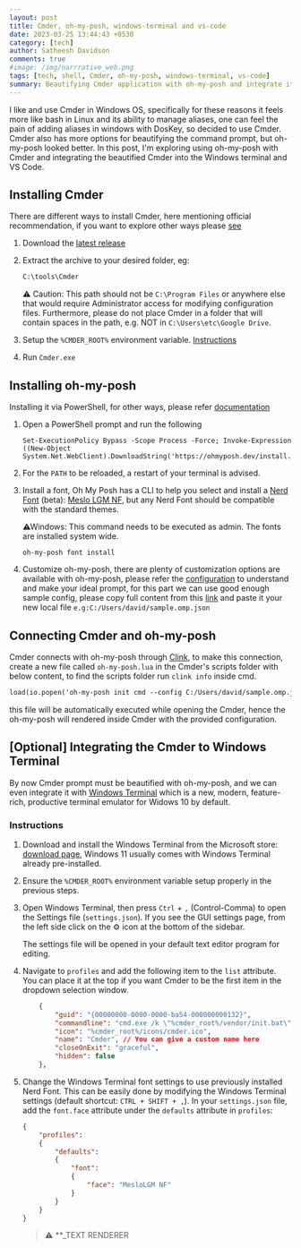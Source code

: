 ```yaml
---
layout: post
title: Cmder, oh-my-posh, windows-terminal and vs-code
date: 2023-03-25 13:44:43 +0530
category: [tech] 
author: Satheesh Davidson
comments: true
#image: /img/narrrative_web.png
tags: [tech, shell, Cmder, oh-my-posh, windows-terminal, vs-code]
summary: Beautifying Cmder application with oh-my-posh and integrate it with windows terminal and vs-code.
---
```


I like and use Cmder in Windows OS, specifically for these reasons it feels more like bash in Linux and its ability to manage aliases, one can feel the pain of adding aliases in windows with DosKey, so decided to use Cmder. Cmder also has more options for beautifying the command prompt, but oh-my-posh looked better.
In this post, I'm exploring using oh-my-posh with Cmder and integrating the beautified Cmder into the Windows terminal and VS Code.

## Installing Cmder

There are different ways to install Cmder, here mentioning official recommendation, if you want to explore other ways please [see](https://github.com/cmderdev/cmder/wiki)

1. Download the [latest release](https://github.com/cmderdev/cmder/releases/)
2. Extract the archive to your desired folder, eg:

    ```bash
    C:\tools\Cmder
    ```

    ⚠ Caution:
    This path should not be `C:\Program Files` or anywhere else that would require Administrator access for modifying configuration files.
    Furthermore, please do not place Cmder in a folder that will contain spaces in the path, e.g. NOT in `C:\Users\etc\Google Drive`.
3. Setup the `%CMDER_ROOT%` environment variable. [Instructions](https://github.com/cmderdev/cmder/wiki/Setting-up-Environment-Variables)
4. Run `Cmder.exe`

## Installing oh-my-posh

Installing it via PowerShell, for other ways, please refer [documentation](https://ohmyposh.dev/docs/installation/windows)

1. Open a PowerShell prompt and run the following

    ```pwsh
    Set-ExecutionPolicy Bypass -Scope Process -Force; Invoke-Expression ((New-Object System.Net.WebClient).DownloadString('https://ohmyposh.dev/install.ps1'))
    ```

2. For the `PATH` to be reloaded, a restart of your terminal is advised.
3. Install a font, Oh My Posh has a CLI to help you select and install a [Nerd Font](https://www.nerdfonts.com/) (beta): [Meslo LGM NF](https://github.com/ryanoasis/nerd-fonts/releases/download/v2.1.0/Meslo.zip), but any Nerd Font should be compatible with the standard themes.

    ⚠Windows: This command needs to be executed as admin. The fonts are installed system wide.

    ```pwsh
    oh-my-posh font install
    ```

4. Customize oh-my-posh, there are plenty of customization options are available with oh-my-posh, please refer the [configuration](https://ohmyposh.dev/docs/configuration/overview) to understand and make your ideal prompt, for this part we can use good enough sample config, please copy full content from this [link](https://raw.githubusercontent.com/JanDeDobbeleer/oh-my-posh/main/themes/jandedobbeleer.omp.json) and paste it your new local file `e.g:C:/Users/david/sample.omp.json`

## Connecting Cmder and oh-my-posh

Cmder connects with oh-my-posh through [Clink](https://chrisant996.github.io/clink/), to make this connection, create a new file called `oh-my-posh.lua` in the Cmder's scripts folder with below content, to find the scripts folder run `clink info` inside cmd.

```txt
load(io.popen('oh-my-posh init cmd --config C:/Users/david/sample.omp.json'):read("*a"))()
```

this file will be automatically executed while opening the Cmder, hence the oh-my-posh will rendered inside Cmder with the provided configuration.

## [Optional] Integrating the Cmder to Windows Terminal

By now Cmder prompt must be beautified with oh-my-posh, and we can even integrate it with [Windows Terminal](https://www.microsoft.com/en-us/p/windows-terminal/9n0dx20hk701) which is a new, modern, feature-rich, productive terminal emulator for Widows 10 by default.

### Instructions

1. Download and install the Windows Terminal from the Microsoft store: [download page](https://www.microsoft.com/en-us/p/windows-terminal/9n0dx20hk701), Windows 11 usually comes with Windows Terminal already pre-installed.
2. Ensure the `%CMDER_ROOT%` environment variable setup properly in the previous steps.
3. Open Windows Terminal, then press `Ctrl` + `,` (Control-Comma) to open the Settings file (`settings.json`).
If you see the GUI settings page, from the left side click on the ⚙ icon at the bottom of the sidebar.

    The settings file will be opened in your default text editor program for editing.
4. Navigate to `profiles` and add the following item to the `list` attribute. You can place it at the top if you want Cmder to be the first item in the dropdown selection window.

    ```json
        {
            "guid": "{00000000-0000-0000-ba54-000000000132}",
            "commandline": "cmd.exe /k \"%cmder_root%/vendor/init.bat\"",
            "icon": "%cmder_root%/icons/cmder.ico",
            "name": "Cmder", // You can give a custom name here
            "closeOnExit": "graceful",
            "hidden": false
        },
    ```

5. Change the Windows Terminal font settings to use previously installed Nerd Font. This can be easily done by modifying the Windows Terminal settings (default shortcut: `CTRL + SHIFT + ,`). In your `settings.json` file, add the `font.face` attribute under the `defaults` attribute in `profiles`:

    ```json
    {
        "profiles":
        {
            "defaults":
            {
                "font":
                {
                    "face": "MesloLGM NF"
                }
            }
        }
    }
    ```

    > ⚠️  **_TEXT RENDERER
        